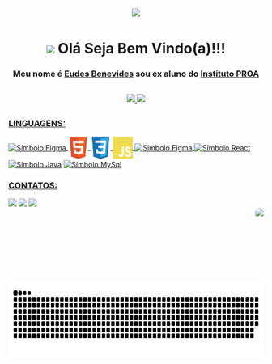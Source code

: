 <!--Titulo do perfil-->

<h1 align="center">
    <img src="https://readme-typing-svg.herokuapp.com?font=Fira+Code&weight=600&pause=1000&color=9D1FF7&center=falso&vCenter=falso&repeat=verdadeiro&width=435&lines=Seja+bem-vindo(a)++ao+meu+perfil+!!!;Meu+nome+%C3%A9+Eudes" />
</h1>


<h1 align="center">
<h1 align="center"><img src="https://gist.github.com/arunprakashpj/48aa20057048b46c6f9ba9d114a8b76f/raw/69a9d496f651091a509ea8d9913c4aef5c419afb/Hi.gif" height="90px"> Olá Seja Bem Vindo(a)!!!</h1>


<!--Subtitulo do perfil-->
<h3 align="center">Meu nome é <a href="https://www.linkedin.com/in/eudes-benevides/"><b>Eudes Benevides</b></a> sou ex aluno do <a href="https://www.proa.org.br/" target="_blank"><b>Instituto PROA</b></h3>
<div align="center">
  
##

  <!--Habilidades do perfil-->  
<a href="https://github.com/MecStitch">
<img height="165em" src="https://github-readme-stats.vercel.app/api?username=MecStitch&show_icons=true&theme=chartreuse-dark&include_all_commits=true&count_private=true"/>
<img height="145em" src="https://github-readme-stats.vercel.app/api/top-langs/?username=MecStitch&layout=compact&langs_count=6&theme=chartreuse-dark"/>
</div>
          
  ##  
  
  <!-- LINGUAGENS QUE CONHEÇO -->
  
<div style="display: inline_block">
  <h3>LINGUAGENS:</h3>
  
  <img align="center" alt="Símbolo Figma" height="45" width="40" src="https://cdn.jsdelivr.net/gh/devicons/devicon/icons/figma/figma-original.svg" />    
 <img align="center" alt="Símbolo HTML" height="45" width="40" src="https://raw.githubusercontent.com/devicons/devicon/master/icons/html5/html5-original.svg">
 <img align="center" alt="Símbolo CSS" height="45" width="40" src="https://raw.githubusercontent.com/devicons/devicon/master/icons/css3/css3-original.svg">
 <img align="center" alt="Símbolo JavaScript" height="45" width="40" src="https://raw.githubusercontent.com/devicons/devicon/master/icons/javascript/javascript-plain.svg">
 <img align="center" alt="Símbolo Figma" height="45" width="40" src="https://cdn.jsdelivr.net/gh/devicons/devicon/icons/bootstrap/bootstrap-original.svg" />
 <img align="center" alt="Símbolo React" height="45" width="40" src="https://cdn.jsdelivr.net/gh/devicons/devicon/icons/react/react-original-wordmark.svg" />
 <img align="center" alt="Símbolo Java" height="45" width="40" src="https://cdn.jsdelivr.net/gh/devicons/devicon/icons/java/java-original-wordmark.svg" />
  <img align="center" alt="Símbolo MySql" height="45" width="40" src="https://cdn.jsdelivr.net/gh/devicons/devicon/icons/mysql/mysql-original-wordmark.svg" />
     
<!-- CONTATOS -->
  
<div>
  <h3>CONTATOS:</h3>
  <!-- https://dev.to/envoy_/150-badges-for-github-pnk -->
  <!-- https://shields.io/ -->
  <a href="https://www.instagram.com/mecstitch/" target="_blank"><img src="https://img.shields.io/badge/-Instagram-%23E4405F?style=for-the-badge&logo=instagram&logoColor=white" target="_blank"></a>
  <a href = "mailto:eudesjw@gmail.com"><img src="https://img.shields.io/badge/-Gmail-%23333?style=for-the-badge&logo=gmail&logoColor=white" target="_blank"></a>
  <a href="https://www.linkedin.com/in/eudes-benevides/" target="_blank"><img src="https://img.shields.io/badge/-LinkedIn-%230077B5?style=for-the-badge&logo=linkedin&logoColor=white" target="_blank"></a> 
 
</div>

<div>
 <!--Imagem do perfil-->
   <div>
   <img align="right" height="150" style="border-radius:50px;" src="https://cdn.discordapp.com/attachments/956265466144366622/956265576026755163/download20220303154007.png"/>
  
  <!--[Snake animation]--><img height="145" src="https://github.com/MecStitch/MecStitch/blob/output/github-contribution-grid-snake.svg"/>
 </div>


